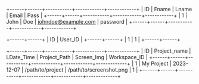 +------+------+-----------+------------+------------+
| ID   | Fname | Lname    | Email      | Pass       |
+------+------+-----------+------------+------------+
| 1    | John  | Doe       | johndoe@example.com | password   |
+------+------+-----------+------------+------------+

+------+------+
| ID   | User_ID |
+------+------+
| 1    | 1       |
+------+------+

+------+------+-----------+------------+------------+
| ID   | Project_name | LDate_Time | Project_Path | Screen_Img | Workspace_ID |
+------+------+-----------+------------+------------+-------------+
| 1    | My Project   | 2023-12-07 | /path/to/project | /path/to/screenshot.png | 1           |
+------+------+-----------+------------+------------+-------------+